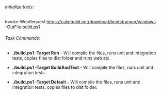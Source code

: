 ###### Initialize tools:
Invoke-WebRequest https://cakebuild.net/download/bootstrapper/windows -OutFile build.ps1

###### Task Commands:
- **./build.ps1 -Target Run** - Will compile the files, runs unit and integration tests, copies files to dist folder and runs web api.

- **./build.ps1 -Target BuildAndTest** - Will compile the files, runs unit and integration tests.

- **./build.ps1 -Target Default** - Will compile the files, runs unit and integration tests, copies files to dist folder.
